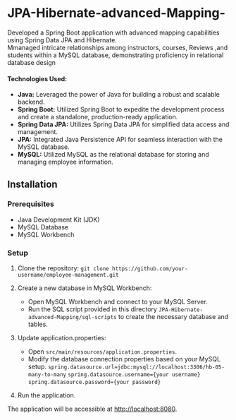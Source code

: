 # JPA-Hibernate-advanced-Mapping-
Developed a Spring Boot application with advanced mapping capabilities using Spring Data JPA and Hibernate.  
Mmanaged intricate relationships among instructors, courses, Reviews ,and students within a MySQL database, demonstrating proficiency in relational database design

#### Technologies Used:

- **Java:** Leveraged the power of Java for building a robust and scalable backend.
- **Spring Boot:** Utilized Spring Boot to expedite the development process and create a standalone, production-ready application.
- **Spring Data JPA:** Utilizes Spring Data JPA for simplified data access and management.
- **JPA:** Integrated Java Persistence API for seamless interaction with the MySQL database.
- **MySQL:** Utilized MySQL as the relational database for storing and managing employee information.

## Installation

### Prerequisites

- Java Development Kit (JDK)
- MySQL Database
- MySQL Workbench

### Setup

1. Clone the repository: `git clone https://github.com/your-username/employee-management.git`
2. Create a new database in MySQL Workbench:
   - Open MySQL Workbench and connect to your MySQL Server.
   - Run the SQL script provided in this directory `JPA-Hibernate-advanced-Mapping/sql-scripts` to create the necessary database and tables.

3. Update application.properties:
   - Open `src/main/resources/application.properties`.
   - Modify the database connection properties based on your MySQL setup.
      `spring.datasource.url=jdbc:mysql://localhost:3306/hb-05-many-to-many`
      `spring.datasource.username={your username}`
      `spring.datasource.password={your password}`

4. Run the application.

The application will be accessible at [http://localhost:8080](http://localhost:8080).
